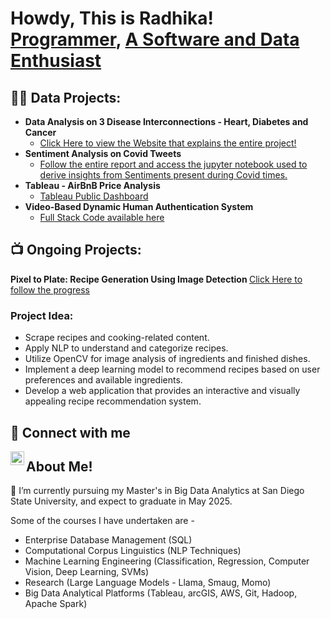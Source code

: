 <h1>Howdy, This is Radhika! <br/><a href="https://github.com/rxdhikx">Programmer</a>, <a href="https://www.linkedin.com/in/radhika-ravindra/">A Software and Data Enthusiast</a>

<h2>👨‍💻 Data Projects:</h2>

- <b> Data Analysis on 3 Disease Interconnections - Heart, Diabetes and Cancer </b>
  - [Click Here to view the Website that explains the entire project!](https://sites.google.com/sdsu.edu/healthdatasynergy/home)
- <b> Sentiment Analysis on Covid Tweets </b>
  - [Follow the entire report and access the jupyter notebook used to derive insights from Sentiments present during Covid times.](https://github.com/rxdhikx/Sentiment-Analysis-through-Tweets-during-Covid)
- <b> Tableau - AirBnB Price Analysis </b>
  - [Tableau Public Dashboard](https://public.tableau.com/app/profile/radhika.ravindra/viz/AirBNBPriceAnalysis_17117408930760/Dashboard1)
- <b> Video-Based Dynamic Human Authentication System</b>
  - [Full Stack Code available here](https://github.com/rxdhikx/Video-Based-Dynamic-Human-Authentication-System)


<h2>📺 Ongoing Projects: </h2>

<b> Pixel to Plate: Recipe Generation Using Image Detection </b> [Click Here to follow the progress]([(https://github.com/saitejasri1/Shared-ML-project))

<h3> Project Idea: </h3>

- Scrape recipes and cooking-related content.
- Apply NLP to understand and categorize recipes.
- Utilize OpenCV for image analysis of ingredients and finished dishes.
- Implement a deep learning model to recommend recipes based on user preferences and available ingredients.
- Develop a web application that provides an interactive and visually appealing recipe recommendation system.

<h2> 🤳 Connect with me</h2>

[<img align="left" alt="Radhika Ravindra | LinkedIn" width="22px" src="https://cdn.jsdelivr.net/npm/simple-icons@v3/icons/linkedin.svg" />][linkedin]

[linkedin]: https://www.linkedin.com/in/radhika-ravindra

<h2> About Me!</h2>
🌱 I’m currently pursuing my Master's in Big Data Analytics at San Diego State University, and expect to graduate in May 2025. <br>

Some of the courses I have undertaken are - 
 - Enterprise Database Management (SQL)
 - Computational Corpus Linguistics (NLP Techniques)
 - Machine Learning Engineering (Classification, Regression, Computer Vision, Deep Learning, SVMs)
 - Research (Large Language Models - Llama, Smaug, Momo) 
 - Big Data Analytical Platforms (Tableau, arcGIS, AWS, Git, Hadoop, Apache Spark)
<!--
**joshmadakor1/joshmadakor1** is a ✨ _special_ ✨ repository because its `README.md` (this file) appears on your GitHub profile.

Here are some ideas to get you started:

- 🔭 I’m currently working on ...
- 🌱 I’m currently learning ...
- 👯 I’m looking to collaborate on ...
- 🤔 I’m looking for help with ...
- 💬 Ask me about ...
- 📫 How to reach me: ...
- 😄 Pronouns: ...
- ⚡ Fun fact: ...
-->
